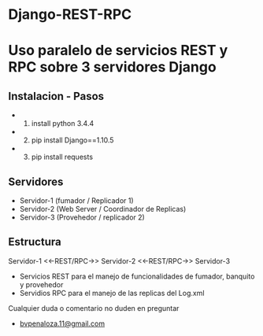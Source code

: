 # Django-REST-RPC
Uso paralelo de servicios REST y RPC sobre 3 servidores Django
==========
Instalacion - Pasos
--------------------
+ 1) install python 3.4.4
+ 2) pip install Django==1.10.5
+ 3) pip install requests 

Servidores
--------------------
+ Servidor-1 (fumador    / Replicador 1)
+ Servidor-2 (Web Server / Coordinador de Replicas)
+ Servidor-3 (Provehedor / replicador 2)

Estructura
--------------------
Servidor-1    <<-REST/RPC->>    Servidor-2   <<-REST/RPC->>    Servidor-3

- Servicios REST para el manejo de funcionalidades de fumador, banquito y provehedor 
- Servidios RPC para el manejo de las replicas del Log.xml

Cualquier duda o comentario no duden en preguntar 
+ bvpenaloza.11@gmail.com
